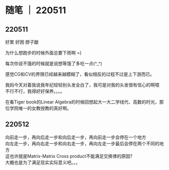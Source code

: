 # 随笔 ｜ 220511

## 220511
好累 好困 脖子酸

为什么想跑步的时候外面总要下雨啊 =)

每次你说不饿的时候就是说想等饿了多吃一点(\^_\^)

感觉CG和CV的界限已经越来越模糊了，看似相反的过程不过是上下游而已。

我妈今天对着我说我年纪轻轻别头发全白了，我可是对我的头发很有信心的啊喂  
不行不行，我得好好保养。。。。

在看Tiger book的Linear Algebra的时候回想起大一大二学线代、高数的时光，那位学院唯一的女教授教的真好啊。

## 220512
向前走一步，再向后走一步和向后走一步，再向前走一步会停在一个地方  
向左走一步，再向右走一步和向右走一步，再向左走一步最后会停在两个不同的地方  
这也许就是Matrix-Matrix Cross product不能满足交换律的原因?  
大概也是为了满足现实实际意义吧。。。